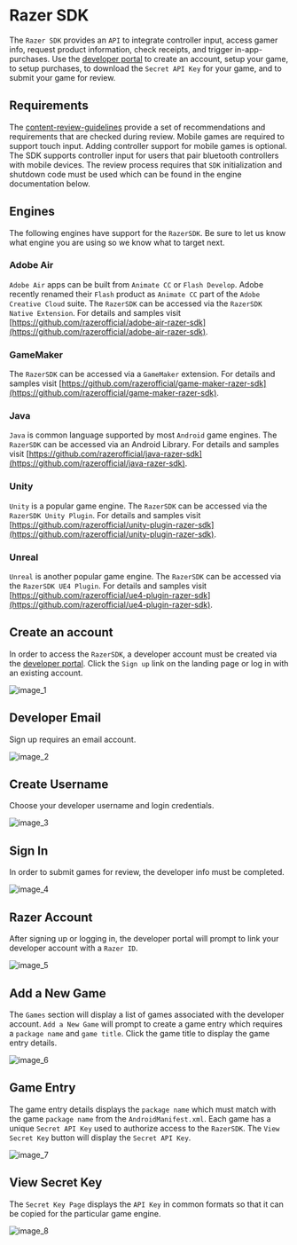 # Razer SDK

The `Razer SDK` provides an `API` to integrate controller input, access gamer info, request product information, check receipts, and trigger in-app-purchases. Use the [developer portal](https://devs.ouya.tv) to create an account, setup your game, to setup purchases, to download the `Secret API Key` for your game, and to submit your game for review.

## Requirements

The [content-review-guidelines](https://github.com/ouya/docs/blob/razer-sdk/content-review-guidelines.md) provide a set of recommendations and requirements that are checked during review. Mobile games are required to support touch input. Adding controller support for mobile games is optional. The SDK supports controller input for users that pair bluetooth controllers with mobile devices. The review process requires that `SDK` initialization and shutdown code must be used which can be found in the engine documentation below.  

## Engines

The following engines have support for the `RazerSDK`. Be sure to let us know what engine you are using so we know what to target next.

### Adobe Air

`Adobe Air` apps can be built from `Animate CC` or `Flash Develop`. Adobe recently renamed their `Flash` product as `Animate CC` part of the `Adobe Creative Cloud` suite. The `RazerSDK` can be accessed via the `RazerSDK Native Extension`. For details and samples visit [https://github.com/razerofficial/adobe-air-razer-sdk](https://github.com/razerofficial/adobe-air-razer-sdk).

### GameMaker

The `RazerSDK` can be accessed via a `GameMaker` extension. For details and samples visit [https://github.com/razerofficial/game-maker-razer-sdk](https://github.com/razerofficial/game-maker-razer-sdk).

### Java

`Java` is common language supported by most `Android` game engines. The `RazerSDK` can be accessed via an Android Library. For details and samples visit [https://github.com/razerofficial/java-razer-sdk](https://github.com/razerofficial/java-razer-sdk).

### Unity

`Unity` is a popular game engine. The `RazerSDK` can be accessed via the `RazerSDK Unity Plugin`. For details and samples visit [https://github.com/razerofficial/unity-plugin-razer-sdk](https://github.com/razerofficial/unity-plugin-razer-sdk).

### Unreal

`Unreal` is another popular game engine. The `RazerSDK` can be accessed via the `RazerSDK UE4 Plugin`. For details and samples visit [https://github.com/razerofficial/ue4-plugin-razer-sdk](https://github.com/razerofficial/ue4-plugin-razer-sdk).

## Create an account

In order to access the `RazerSDK`, a developer account must be created via the [developer portal](https://devs.ouya.tv). Click the `Sign up` link on the landing page or log in with an existing account.

![image_1](razer-sdk/image_1.png)

## Developer Email

Sign up requires an email account.

![image_2](razer-sdk/image_2.png)

## Create Username

Choose your developer username and login credentials.

![image_3](razer-sdk/image_3.png)

## Sign In

In order to submit games for review, the developer info must be completed. 

![image_4](razer-sdk/image_4.png)

## Razer Account

After signing up or logging in, the developer portal will prompt to link your developer account with a `Razer ID`.

![image_5](razer-sdk/image_5.png)

## Add a New Game

The `Games` section will display a list of games associated with the developer account. `Add a New Game` will prompt to create a game entry which requires a `package name` and `game title`. Click the game title to display the game entry details.

![image_6](razer-sdk/image_6.png)

## Game Entry

The game entry details displays the `package name` which must match with the game `package name` from the `AndroidManifest.xml`. Each game has a unique `Secret API Key` used to authorize access to the `RazerSDK`. The `View Secret Key` button will display the `Secret API Key`. 

![image_7](razer-sdk/image_7.png)

## View Secret Key

The `Secret Key Page` displays the `API Key` in common formats so that it can be copied for the particular game engine.

![image_8](razer-sdk/image_8.png)
